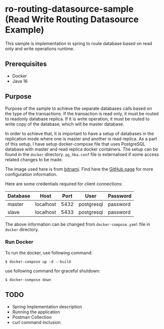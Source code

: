 # ro-routing-datasource-sample (Read Write Routing Datasource Example)
This sample is implementation in spring to route database  based on read only and write operations runtime.

## Prerequisites
- Docker
- Java 16

## Purpose
Purpose of the sample to achieve the separate databases calls based on the type of the transactions. If the transaction is read only, it must be routed to readonly database replica. If it is write operation, it must be routed to write copy of the database, which will be master database.

In order to achieve that, it is important to have a setup of databases in the replication mode where one is master and another is read replica. As a part of this setup, I have setup docker-compose file that uses PostgreSQL database with master and read replica docker containers. The setup can be found in the `docker` directory. `pg_hba.conf` file is externalised if some access related changes to be made.

The image used here is from [bitnami](https://bitnami.com/stack/postgresql/containers). Find here the [GitHub page](https://github.com/bitnami/bitnami-docker-postgresql#how-to-use-this-image) for more configuration information.

Here are some credentials required for client connections:

Database    |   Host    |   Port    |       User    |   Password    |
------------|-----------|-----------|---------------|---------------|
master      |localhost  |   5432    | postgresql    |   password    |
slave       |localhost  |   5433    | postgresql    |   password    |

The above information can be changed from `docker-compose.yaml` file in `docker` directory.

### Run Docker
To run the docker, use following command:
```shell
$ docker-compose up -d --build
```

use following command for graceful shutdown:
```shell
$ docker-compose down
```

## TODO
- Spring Implementation description
- Running the application
- Postman Collection
- curl command inclusion